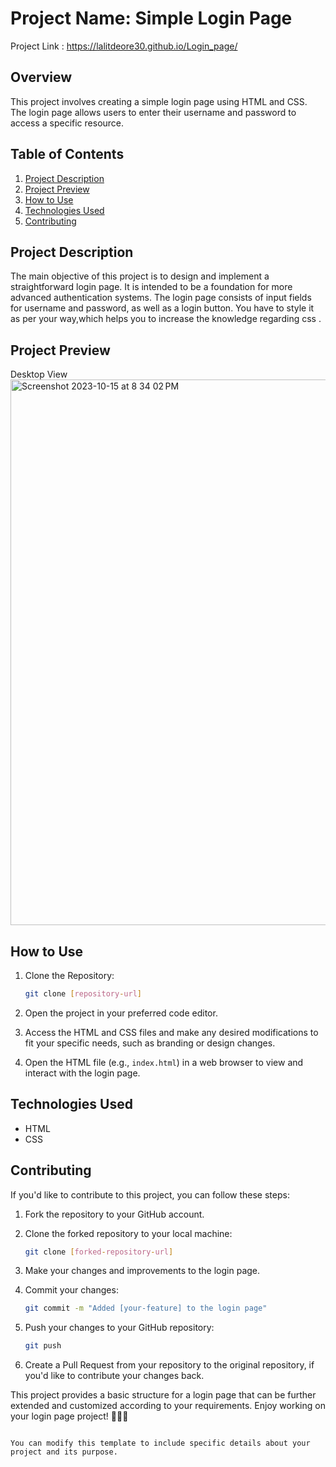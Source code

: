 
# Project Name: Simple Login Page

Project Link :  https://lalitdeore30.github.io/Login_page/

## Overview

This project involves creating a simple login page using HTML and CSS. The login page allows users to enter their username and password to access a specific resource.

## Table of Contents

1. [Project Description](#project-description)
2. [Project Preview](#project-preview)
3. [How to Use](#how-to-use)
4. [Technologies Used](#technologies-used)
5. [Contributing](#contributing)

## Project Description

The main objective of this project is to design and implement a straightforward login page. It is intended to be a foundation for more advanced authentication systems. The login page consists of input fields for username and password, as well as a login button.
You have to style it as per your way,which helps you to increase the knowledge regarding css .

## Project Preview
Desktop View
<img width="873" alt="Screenshot 2023-10-15 at 8 34 02 PM" src="https://github.com/LalitDeore30/Login_page/assets/115993677/950e8650-8d58-47f9-a012-75ad0078700d">



## How to Use

1. Clone the Repository:
   ```bash
   git clone [repository-url]
   ```

2. Open the project in your preferred code editor.

3. Access the HTML and CSS files and make any desired modifications to fit your specific needs, such as branding or design changes.

4. Open the HTML file (e.g., `index.html`) in a web browser to view and interact with the login page.

## Technologies Used

- HTML
- CSS

## Contributing
If you'd like to contribute to this project, you can follow these steps:

1. Fork the repository to your GitHub account.

2. Clone the forked repository to your local machine:
   ```bash
   git clone [forked-repository-url]
   ```

3. Make your changes and improvements to the login page.

4. Commit your changes:
   ```bash
   git commit -m "Added [your-feature] to the login page"
   ```

5. Push your changes to your GitHub repository:
   ```bash
   git push
   ```

6. Create a Pull Request from your repository to the original repository, if you'd like to contribute your changes back.

This project provides a basic structure for a login page that can be further extended and customized according to your requirements. Enjoy working on your login page project! 👤🔐🌐
```

You can modify this template to include specific details about your project and its purpose.
